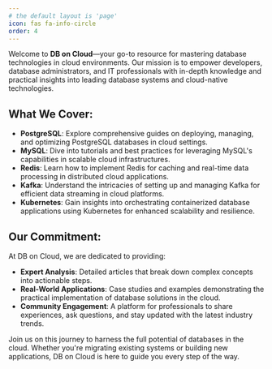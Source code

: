 ```yaml
---
# the default layout is 'page'
icon: fas fa-info-circle
order: 4
---
```


Welcome to **DB on Cloud**—your go-to resource for mastering database technologies in cloud environments. Our mission is to empower developers, database administrators, and IT professionals with in-depth knowledge and practical insights into leading database systems and cloud-native technologies.

## What We Cover:

- **PostgreSQL**: Explore comprehensive guides on deploying, managing, and optimizing PostgreSQL databases in cloud settings.
- **MySQL**: Dive into tutorials and best practices for leveraging MySQL's capabilities in scalable cloud infrastructures.
- **Redis**: Learn how to implement Redis for caching and real-time data processing in distributed cloud applications.
- **Kafka**: Understand the intricacies of setting up and managing Kafka for efficient data streaming in cloud platforms.
- **Kubernetes**: Gain insights into orchestrating containerized database applications using Kubernetes for enhanced scalability and resilience.

## Our Commitment:

At DB on Cloud, we are dedicated to providing:

- **Expert Analysis**: Detailed articles that break down complex concepts into actionable steps.
- **Real-World Applications**: Case studies and examples demonstrating the practical implementation of database solutions in the cloud.
- **Community Engagement**: A platform for professionals to share experiences, ask questions, and stay updated with the latest industry trends.

Join us on this journey to harness the full potential of databases in the cloud. Whether you're migrating existing systems or building new applications, DB on Cloud is here to guide you every step of the way.
